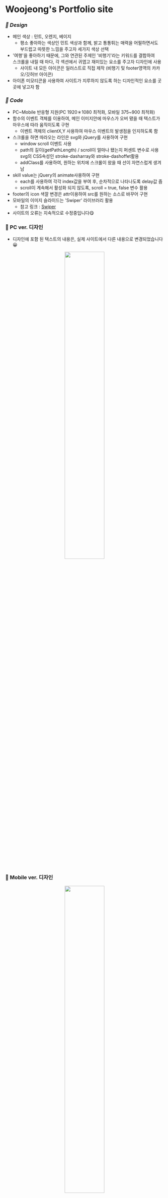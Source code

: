 # Woojeong's Portfolio site

### *🧡 Design*
- 메인 색상 : 민트, 오렌지, 베이지
  - 평소 좋아하는 색상인 민트 색상과 함께, 밝고 통통튀는 매력을 어필하면서도   
    부드럽고 따뜻한 느낌을 주고자 세가지 색상 선택
- '여행'을 좋아하기 때문에, 그와 연관된 주제인 '비행기'라는 키워드를 결합하여      
  스크롤을 내릴 때 마다, 각 섹션에서 귀엽고 재미있는 요소를 주고자 디자인에 사용
  - 사이트 내 모든 아이콘은 일러스트로 직접 제작 (비행기 및 footer영역의 카카오/깃허브 아이콘)
- 아이폰 미모티콘을 사용하여 사이트가 지루하지 않도록 하는 디자인적인 요소를 곳곳에 넣고자 함     

### *🧡 Code*
- PC~Mobile 반응형 지원(PC 1920＊1080 최적화, 모바일 375~900 최적화)
- 함수의 이벤트 객체를 이용하여, 메인 이미지안에 마우스가 오버 됐을 때 텍스트가 마우스에 따라 움직이도록 구현
  - 이벤트 객체의 clientX,Y 사용하여 마우스 이벤트의 발생점을 인지하도록 함
- 스크롤을 하면 따라오는 라인은 svg와 jQuery를 사용하여 구현
  - window scroll 이벤트 사용
  - path의 길이(getPathLength) / scroll이 얼마나 됐는지 퍼센트 변수로 사용    
    svg의 CSS속성인 stroke-dasharray와 stroke-dashoffet활용
  - addClass를 사용하여, 원하는 위치에 스크롤이 왔을 때 선이 자연스럽게 생겨남
- skill value는 jQuery의 animate사용하여 구현
  - each를 사용하여 각각 index값을 부여 후, 순차적으로 나타나도록 delay값 줌
  - scroll이 계속해서 활성화 되지 않도록, scroll = true, false 변수 활용
- footer의 icon 색깔 변경은 attr이용하여 src를 원하는 소스로 바꾸어 구현
- 모바일의 이미지 슬라이드는 'Swiper' 라이브러리 활용
  - 참고 링크 : [Swiper](https://swiperjs.com/)
- 사이트의 오류는 지속적으로 수정중입니다😋


### 🧡 PC ver. 디자인
- 디자인에 포함 된 텍스트의 내용은, 실제 사이트에서 다른 내용으로 변경되었습니다😀
<p align="center"><img src="https://user-images.githubusercontent.com/75009488/111991514-c052ce80-8b57-11eb-96dc-decd13ddca5d.jpg" width="50%" height="50%"/></p>          

### 🧡 Mobile ver. 디자인
<p align="center"><img src="https://user-images.githubusercontent.com/75009488/111991486-ba5ced80-8b57-11eb-9e4c-3ad79d29f1fd.jpg" width="50%" height="50%"/></p>
